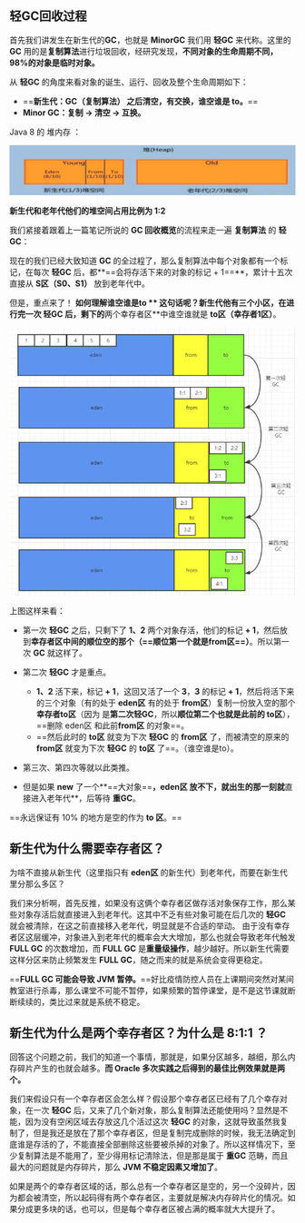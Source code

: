 ## 轻GC回收过程

首先我们讲发生在新生代的**GC**，也就是 **MinorGC** 我们用 **轻GC** 来代称。这里的 **GC** 用的是**复制算法**进行垃圾回收，经研究发现，**不同对象的生命周期不同，98%的对象是临时对象。**



 从 **轻GC** 的角度来看对象的诞生、运行、回收及整个生命周期如下：

- ==**新生代：GC（复制算法） 之后清空，有交换，谁空谁是 to。**==
- **Minor GC：复制 -> 清空 -> 互换。**

Java 8 的 堆内存 ：

![image-20220226184315038](2022-02-27-GC回收过程.assets/image-20220226184315038.png)

**新生代和老年代他们的堆空间占用比例为 1:2**

我们紧接着跟着上一篇笔记所说的 **GC 回收概览**的流程来走一遍 **复制算法** 的 **轻GC**：

现在的我们已经大致知道 **GC** 的全过程了，那么复制算法中每个对象都有一个标记，在每次 **轻GC** 后，都**==会将存活下来的对象的标记 + 1==**，累计十五次直接从 **S区（S0、S1）** 放到老年代中。

但是，重点来了！ **如何理解谁空谁是to ** 这句话呢？新生代他有三个小区，在进行完一次 **轻GC** 后，剩下的**两个幸存者区**中谁空谁就是 **to区（幸存者1区）**。 

![image-20220227092435906](2022-02-27-GC回收过程.assets/image-20220227092435906.png)     

上图这样来看：

- 第一次 **轻GC** 之后，只剩下了 **1、2** 两个对象存活，他们的标记 **+ 1**，然后放到**幸存者区中间的顺位空的那个（==顺位第一个就是from区==）**。所以第一次 **GC** 就这样了。
- 第二次 **轻GC** 才是重点。
  - **1、2** 活下来，标记 **+ 1**，这回又活了一个 **3**，**3** 的标记 **+ 1**，然后将活下来的三个对象（有的处于 **eden区** 有的处于 **from区**）复制一份放入空的那个**幸存者to区**（因为 是**第二次轻GC**，所以**顺位第二个也就是此前的 to区**），==删除 eden区 和此前**from区** 的对象==。
  - ==然后此时的 **to区** 就变为下次 **轻GC** 的 **from区** 了，而被清空的原来的 **from区** 就变为下次 **轻GC** 的 **to区** 了==。（谁空谁是to）。

- 第三次、第四次等就以此类推。
- 但是如果 **new** 了一个**==大对象==**，**eden区** 放不下，就出生的那一刻就**直接进入老年代**，后等待 **重GC**。

==永远保证有 10% 的地方是空的作为 **to 区**。==



## 新生代为什么需要幸存者区？

为啥不直接从新生代（这里指只有 **eden区** 的新生代）到老年代，而要在新生代里分那么多区？

我们来分析啊，首先反推，如果没有这俩个幸存者区做存活对象保存工作，那么某些对象存活后就直接进入到老年代。这其中不乏有些对象可能在后几次的 **轻GC** 就会被清除，在这之前直接移入老年代，明显就是不合适的举动。
由于没有幸存者区这层缓冲，对象进入到老年代的概率会大大增加，那么也就会导致老年代触发 **FULL GC** 的次数增加，而 **FULL GC** 是**重量级操作**，越少越好。所以新生代需要这样分区来防止频繁发生 **FULL GC**，随之而来的就是系统会变得更稳定。

==**FULL GC 可能会导致 JVM 暂停。**==好比疫情防控人员在上课期间突然对某间教室进行杀毒，那么课堂不可能不暂停，如果频繁的暂停课堂，是不是这节课就断断续续的，类比过来就是系统不稳定。



## 新生代为什么是两个幸存者区？为什么是 8:1:1 ？

回答这个问题之前，我们的知道一个事情，那就是，如果分区越多，越细，那么内存碎片产生的也就会越多。**而 Oracle 多次实践之后得到的最佳比例效果就是两个。**

我们来假设只有一个幸存者区会怎么样？假设那个幸存者区已经有了几个幸存对象，在一次 **轻GC** 后，又来了几个新对象，那么复制算法还能使用吗？显然是不能，因为没有空闲区域去存放这几个活过这次 **轻GC** 的对象，这就导致虽然我复制了，但是我还是放在了那个幸存者区，但是复制完成删除的时候，我无法确定到底谁是存活的了，不能直接全部删除这些要被杀掉的对象了。所以这样情况下，至少复制算法是不能用了，至少得用标记清除法，但是那是属于 **重GC** 范畴，而且最大的问题就是内存碎片，那么 **JVM 不稳定因素又增加了**。

如果是两个的幸存者区域的话，那么总有一个幸存者区是空的，另一个没碎片，因为都会被清空，所以起码得有两个幸存者区，主要就是解决内存碎片化的情况。如果分成更多块的话，也可以，但是每个幸存者区被占满的概率就大大提升了。
